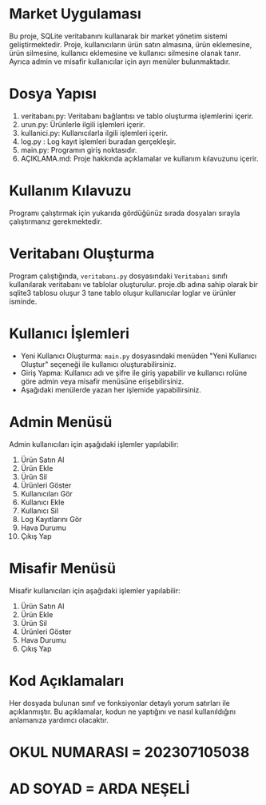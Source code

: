 
# Market Uygulaması

Bu proje, SQLite veritabanını kullanarak bir market yönetim sistemi geliştirmektedir. Proje, kullanıcıların ürün satın almasına, ürün eklemesine, ürün silmesine, kullanıcı eklemesine ve kullanıcı silmesine olanak tanır. Ayrıca admin ve misafir kullanıcılar için ayrı menüler bulunmaktadır.

# Dosya Yapısı

1. veritabanı.py: Veritabanı bağlantısı ve tablo oluşturma işlemlerini içerir.
2. urun.py: Ürünlerle ilgili işlemleri içerir.
3. kullanici.py: Kullanıcılarla ilgili işlemleri içerir.
4. log.py : Log kayıt işlemleri buradan gerçekleşir.
5. main.py: Programın giriş noktasıdır.
6. AÇIKLAMA.md: Proje hakkında açıklamalar ve kullanım kılavuzunu içerir.

# Kullanım Kılavuzu

Programı çalıştırmak için yukarıda gördüğünüz sırada dosyaları sırayla çalıştırmanız gerekmektedir.

# Veritabanı Oluşturma

Program çalıştığında, `veritabanı.py` dosyasındaki `Veritabani` sınıfı kullanılarak veritabanı ve tablolar oluşturulur.
proje.db adına sahip olarak bir sqlite3 tablosu oluşur 3 tane tablo oluşur kullanıcılar loglar ve ürünler isminde.

# Kullanıcı İşlemleri

- Yeni Kullanıcı Oluşturma: `main.py` dosyasındaki menüden "Yeni Kullanıcı Oluştur" seçeneği ile kullanıcı oluşturabilirsiniz.
- Giriş Yapma: Kullanıcı adı ve şifre ile giriş yapabilir ve kullanıcı rolüne göre admin veya misafir menüsüne erişebilirsiniz.
- Aşağıdaki menülerde yazan her işlemide yapabilirsiniz.
 
# Admin Menüsü

Admin kullanıcıları için aşağıdaki işlemler yapılabilir:
1. Ürün Satın Al
2. Ürün Ekle
3. Ürün Sil
4. Ürünleri Göster
5. Kullanıcıları Gör
6. Kullanıcı Ekle
7. Kullanıcı Sil
8. Log Kayıtlarını Gör
9. Hava Durumu
10. Çıkış Yap

# Misafir Menüsü

Misafir kullanıcıları için aşağıdaki işlemler yapılabilir:
1. Ürün Satın Al
2. Ürün Ekle
3. Ürün Sil
4. Ürünleri Göster
5. Hava Durumu
6. Çıkış Yap

# Kod Açıklamaları

Her dosyada bulunan sınıf ve fonksiyonlar detaylı yorum satırları ile açıklanmıştır. Bu açıklamalar, kodun ne yaptığını ve nasıl kullanıldığını anlamanıza yardımcı olacaktır.

# OKUL NUMARASI = 202307105038
# AD SOYAD = ARDA NEŞELİ
